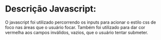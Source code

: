 # Descrição Javascript:
O javascript foi utilizado percorrendo os inputs para acionar o estilo css de foco nas áreas que o usuário focar.
Também foi utilizado para dar cor vermelha aos campos inválidos, vazios, que o usuário tentar submeter.
